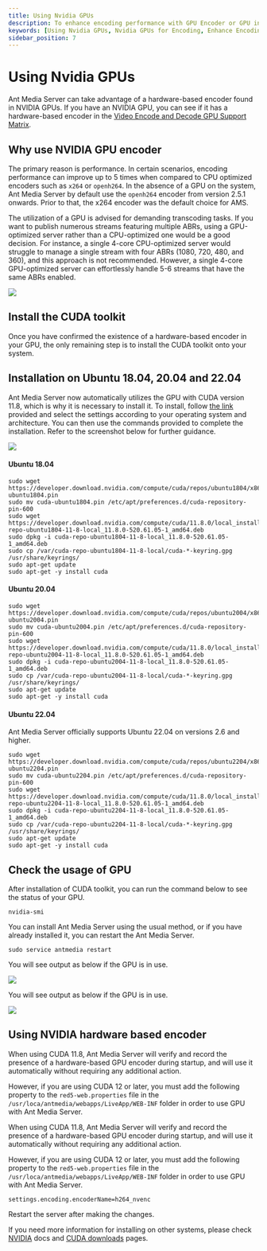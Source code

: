 ```yaml
---
title: Using Nvidia GPUs 
description: To enhance encoding performance with GPU Encoder or GPU intence encoding, you may leverage Nvidia Graphics Cards. It is also helpful with Video Encode and Decode GPU Support Matrix.
keywords: [Using Nvidia GPUs, Nvidia GPUs for Encoding, Enhance Encoding Performance with GPU Encoder, Ant Media Server Documentation, Ant Media Server Tutorials]
sidebar_position: 7
---
```


# Using Nvidia GPUs

Ant Media Server can take advantage of a hardware-based encoder found in NVIDIA GPUs. If you have an NVIDIA GPU, you can see if it has a hardware-based encoder in the [Video Encode and Decode GPU Support Matrix](https://developer.nvidia.com/video-encode-decode-gpu-support-matrix).

**Why use NVIDIA GPU encoder**
------------------------------

The primary reason is performance. In certain scenarios, encoding performance can improve up to 5 times when compared to CPU optimized encoders such as ```x264``` or ```openh264```. In the absence of a GPU on the system, Ant Media Server by default use the ```openh264``` encoder from version 2.5.1 onwards. Prior to that, the x264 encoder was the default choice for AMS.

The utilization of a GPU is advised for demanding transcoding tasks. If you want to publish numerous streams featuring multiple ABRs, using a GPU-optimized server rather than a CPU-optimized one would be a good decision. For instance, a single 4-core CPU-optimized server would struggle to manage a single stream with four ABRs (1080, 720, 480, and 360), and this approach is not recommended. However, a single 4-core GPU-optimized server can effortlessly handle 5-6 streams that have the same ABRs enabled.

![](@site/static/img/gpu.png)

Install the CUDA toolkit
------------------------

Once you have confirmed the existence of a hardware-based encoder in your GPU, the only remaining step is to install the CUDA toolkit onto your system.

Installation on Ubuntu 18.04, 20.04 and 22.04
---------------------------------------------
Ant Media Server now automatically utilizes the GPU with CUDA version 11.8, which is why it is necessary to install it. To install, follow [the link](https://developer.nvidia.com/cuda-11-8-0-download-archive) provided and select the settings according to your operating system and architecture. You can then use the commands provided to complete the installation. Refer to the screenshot below for further guidance.

![](@site/static/img/adavanced-usage/using-nvidia-gpu/cuda-11.8.png)

#### Ubuntu 18.04
```
sudo wget https://developer.download.nvidia.com/compute/cuda/repos/ubuntu1804/x86_64/cuda-ubuntu1804.pin
sudo mv cuda-ubuntu1804.pin /etc/apt/preferences.d/cuda-repository-pin-600
sudo wget https://developer.download.nvidia.com/compute/cuda/11.8.0/local_installers/cuda-repo-ubuntu1804-11-8-local_11.8.0-520.61.05-1_amd64.deb
sudo dpkg -i cuda-repo-ubuntu1804-11-8-local_11.8.0-520.61.05-1_amd64.deb
sudo cp /var/cuda-repo-ubuntu1804-11-8-local/cuda-*-keyring.gpg /usr/share/keyrings/
sudo apt-get update
sudo apt-get -y install cuda
```

#### Ubuntu 20.04
```
sudo wget https://developer.download.nvidia.com/compute/cuda/repos/ubuntu2004/x86_64/cuda-ubuntu2004.pin
sudo mv cuda-ubuntu2004.pin /etc/apt/preferences.d/cuda-repository-pin-600
sudo wget https://developer.download.nvidia.com/compute/cuda/11.8.0/local_installers/cuda-repo-ubuntu2004-11-8-local_11.8.0-520.61.05-1_amd64.deb
sudo dpkg -i cuda-repo-ubuntu2004-11-8-local_11.8.0-520.61.05-1_amd64.deb
sudo cp /var/cuda-repo-ubuntu2004-11-8-local/cuda-*-keyring.gpg /usr/share/keyrings/
sudo apt-get update
sudo apt-get -y install cuda
```

#### Ubuntu 22.04
Ant Media Server officially supports Ubuntu 22.04 on versions 2.6 and higher.

```
sudo wget https://developer.download.nvidia.com/compute/cuda/repos/ubuntu2204/x86_64/cuda-ubuntu2204.pin
sudo mv cuda-ubuntu2204.pin /etc/apt/preferences.d/cuda-repository-pin-600
sudo wget https://developer.download.nvidia.com/compute/cuda/11.8.0/local_installers/cuda-repo-ubuntu2204-11-8-local_11.8.0-520.61.05-1_amd64.deb
sudo dpkg -i cuda-repo-ubuntu2204-11-8-local_11.8.0-520.61.05-1_amd64.deb
sudo cp /var/cuda-repo-ubuntu2204-11-8-local/cuda-*-keyring.gpg /usr/share/keyrings/
sudo apt-get update
sudo apt-get -y install cuda
```

## Check the usage of GPU

After installation of CUDA toolkit, you can run the command below to see the status of your GPU.

    nvidia-smi

You can install Ant Media Server using the usual method, or if you have already installed it, you can restart the Ant Media Server.

    sudo service antmedia restart
 
You will see output as below if the GPU is in use.

![](@site/static/img/adavanced-usage/using-nvidia-gpu/gpu-use.png)

You will see output as below if the GPU is in use.

![](@site/static/img/adavanced-usage/using-nvidia-gpu/gpu-use.png)

Using NVIDIA hardware based encoder
-----------------------------------
When using CUDA 11.8, Ant Media Server will verify and record the presence of a hardware-based GPU encoder during startup, and will use it automatically without requiring any additional action.

However, if you are using CUDA 12 or later, you must add the following property to the ```red5-web.properties``` file in the ```/usr/loca/antmedia/webapps/LiveApp/WEB-INF``` folder in order to use GPU with Ant Media Server.

When using CUDA 11.8, Ant Media Server will verify and record the presence of a hardware-based GPU encoder during startup, and will use it automatically without requiring any additional action.

However, if you are using CUDA 12 or later, you must add the following property to the ```red5-web.properties``` file in the ```/usr/loca/antmedia/webapps/LiveApp/WEB-INF``` folder in order to use GPU with Ant Media Server.

    settings.encoding.encoderName=h264_nvenc

Restart the server after making the changes.

If you need more information for installing on other systems, please check [NVIDIA](https://docs.nvidia.com/cuda/cuda-installation-guide-linux/index.html) docs and [CUDA downloads](https://developer.nvidia.com/cuda-downloads?target_os=Linux&target_arch=x86_64&target_distro=Ubuntu&target_version=1604&target_type=debnetwork) pages.
